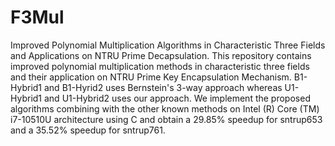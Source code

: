 # F3Mul
Improved Polynomial Multiplication Algorithms in Characteristic Three Fields and Applications on  NTRU Prime Decapsulation.
This repository contains improved polynomial multiplication methods in characteristic three fields and their application on NTRU Prime Key Encapsulation Mechanism.
B1-Hybrid1 and B1-Hyrid2 uses Bernstein's 3-way approach whereas U1-Hybrid1 and U1-Hybrid2 uses our approach. We implement the proposed algorithms combining with 
the other known methods on Intel (R) Core (TM) i7-10510U architecture using C and obtain a 29.85% speedup for sntrup653 and a 35.52% speedup for sntrup761.
